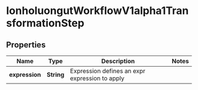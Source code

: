 

# IonholuongutWorkflowV1alpha1TransformationStep


## Properties

Name | Type | Description | Notes
------------ | ------------- | ------------- | -------------
**expression** | **String** | Expression defines an expr expression to apply | 



